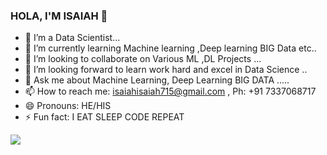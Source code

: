 ### HOLA, I'M ISAIAH 👋

- 🔭 I’m a Data Scientist...
- 🌱 I’m currently learning Machine learning ,Deep learning BIG Data  etc..
- 👯 I’m looking to collaborate on Various ML ,DL Projects ...
- 🤔 I’m looking forward to learn work hard and excel in Data Science ..
- 💬 Ask me about Machine Learning, Deep Learning BIG DATA .....
- 📫 How to reach me: isaiahisaiah715@gmail.com , Ph: +91 7337068717
- 😄 Pronouns: HE/HIS
- ⚡ Fun fact: I EAT SLEEP CODE REPEAT



<img src="https://github-readme-stats.vercel.app/api?username=ISAIAH-Git&&show_icons=true&title_color=ffffff&icon_color=bb2acf&text_color=daf7dc&bg_color=191919">

